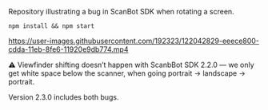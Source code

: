 Repository illustrating a bug in ScanBot SDK when rotating a screen.

```
npm install && npm start
```

https://user-images.githubusercontent.com/192323/122042829-eeece800-cdda-11eb-8fe6-11920e9db774.mp4

⚠  Viewfinder shifting doesn’t happen with ScanbBot SDK 2.2.0 — we only
get white space below the scanner, when going
portrait → landscape → portrait.

Version 2.3.0 includes both bugs.
